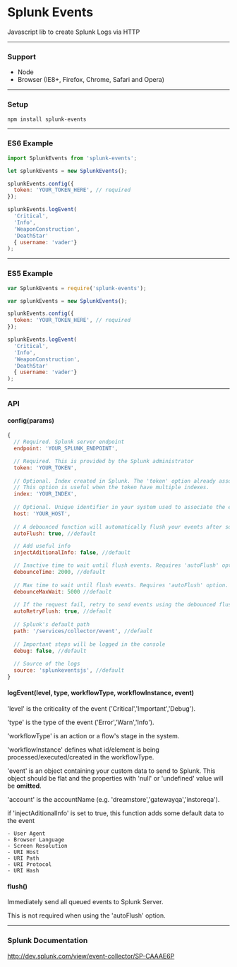 # Splunk Events

Javascript lib to create Splunk Logs via HTTP

-------
### Support

- Node
- Browser (IE8+, Firefox, Chrome, Safari and Opera)

-------
### Setup

```npm install splunk-events```

-------
### ES6 Example

```javascript
import SplunkEvents from 'splunk-events';

let splunkEvents = new SplunkEvents();

splunkEvents.config({
  token: 'YOUR_TOKEN_HERE', // required
});

splunkEvents.logEvent(
  'Critical', 
  'Info', 
  'WeaponConstruction', 
  'DeathStar'
  { username: 'vader'}
);
```

-------
### ES5 Example

```javascript
var SplunkEvents = require('splunk-events');

var splunkEvents = new SplunkEvents();

splunkEvents.config({
  token: 'YOUR_TOKEN_HERE', // required
});

splunkEvents.logEvent(
  'Critical', 
  'Info', 
  'WeaponConstruction', 
  'DeathStar'
  { username: 'vader'}
);
```

-------
### API


#### config(params)
```javascript
{
  // Required. Splunk server endpoint
  endpoint: 'YOUR_SPLUNK_ENDPOINT',

  // Required. This is provided by the Splunk administrator
  token: 'YOUR_TOKEN',
  
  // Optional. Index created in Splunk. The 'token' option already associates the index info. 
  // This option is useful when the token have multiple indexes.
  index: 'YOUR_INDEX',
 
  // Optional. Unique identifier in your system used to associate the events with the device
  host: 'YOUR_HOST',
  
  // A debounced function will automatically flush your events after some time
  autoFlush: true, //default

  // Add useful info
  injectAditionalInfo: false, //default

  // Inactive time to wait until flush events. Requires 'autoFlush' option.
  debounceTime: 2000, //default
  
  // Max time to wait until flush events. Requires 'autoFlush' option.
  debounceMaxWait: 5000 //default
  
  // If the request fail, retry to send events using the debounced flush function 
  autoRetryFlush: true, //default
  
  // Splunk's default path
  path: '/services/collector/event', //default
  
  // Important steps will be logged in the console
  debug: false, //default
  
  // Source of the logs
  source: 'splunkeventsjs', //default
}
```

#### logEvent(level, type, workflowType, workflowInstance, event)

'level' is the criticality of the event ('Critical','Important','Debug').

'type' is the type of the event ('Error','Warn','Info').

'workflowType' is an action or a flow's stage in the system.

'workflowInstance' defines what id/element is being processed/executed/created in the workflowType.

'event' is an object containing your custom data to send to Splunk. This object should be flat and the properties with 'null' or 'undefined' value will be **omitted**.

'account' is the accountName (e.g. 'dreamstore','gatewayqa','instoreqa').

if 'injectAditionalInfo' is set to true, this function adds some default data to the event
```
- User Agent
- Browser Language
- Screen Resolution
- URI Host
- URI Path
- URI Protocol
- URI Hash
```

#### flush()

Immediately send all queued events to Splunk Server.

This is not required when using the 'autoFlush' option.


-------
### Splunk Documentation
http://dev.splunk.com/view/event-collector/SP-CAAAE6P
